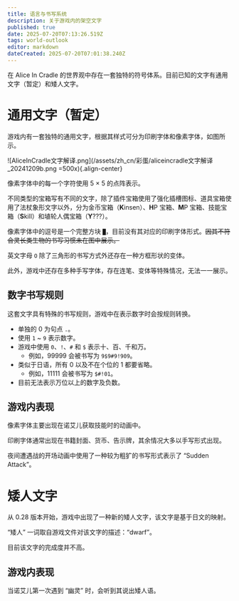 ```yaml
---
title: 语言与书写系统
description: 关于游戏内的架空文字
published: true
date: 2025-07-20T07:13:26.519Z
tags: world-outlook
editor: markdown
dateCreated: 2025-07-20T07:01:38.240Z
---
```


在 Alice In Cradle 的世界观中存在一套独特的符号体系。目前已知的文字有通用文字（暂定）和矮人文字。

# 通用文字（暂定）

游戏内有一套独特的通用文字，根据其样式可分为印刷字体和像素字体，如图所示。

![AliceInCradle文字解译.png](/assets/zh_cn/彩蛋/aliceincradle文字解译_20241209b.png =500x){.align-center}

像素字体中的每一个字符使用 5 × 5 的点阵表示。

不同类型的宝箱写有不同的文字，除了插件宝箱使用了强化插槽图标、道具宝箱使用了法杖象形文字以外，分为金币宝箱（**K**insen）、**H**P 宝箱、**M**P 宝箱、技能宝箱（**S**kill）和埴轮人偶宝箱（**Y**???）。

像素字体中的逗号是一个完整方块 `█`，目前没有其对应的印刷字体形式。~~因其不符合灵长类生物的书写习惯未在图中展示。~~

英文字母 `O` 除了三角形的书写方式外还存在一种方框形状的变体。

此外，游戏中还存在多种手写字体，存在连笔、变体等特殊情况，无法一一展示。

## 数字书写规则

这套文字具有特殊的书写规则，游戏中在表示数字时会按规则转换。

- 单独的 0 为句点 `.`。
- 使用 `1` ~ `9` 表示数字。
- 游戏中使用 `0`、`!`、`#` 和 `$` 表示十、百、千和万。
  - 例如，99999 会被书写为 `9$9#9!909`。
- 类似于日语，所有 0 以及不在个位的 1 都要省略。
  - 例如，11111 会被书写为 `$#!01`。
- 目前无法表示万位以上的数字及负数。

## 游戏内表现

像素字体主要出现在诺艾儿获取技能时的动画中。

印刷字体通常出现在书籍封面、货币、告示牌，其余情况大多以手写形式出现。

夜间遭遇战的开场动画中使用了一种较为粗犷的书写形式表示了 “Sudden Attack”。

# 矮人文字

从 0.28 版本开始，游戏中出现了一种新的矮人文字，该文字是基于日文的映射。

“矮人” 一词取自游戏文件对该文字的描述：“dwarf”。

目前该文字的完成度并不高。

## 游戏内表现

当诺艾儿第一次遇到 “幽灵” 时，会听到其说出矮人语。